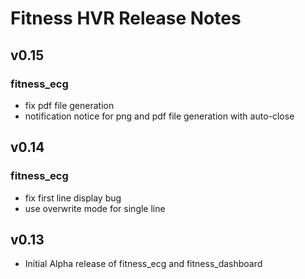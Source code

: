 # Fitness HVR Release Notes

## v0.15
### fitness\_ecg
- fix pdf file generation
- notification notice for png and pdf file generation with auto-close

## v0.14
### fitness\_ecg
- fix first line display bug 
- use overwrite mode for single line

## v0.13
- Initial Alpha release of fitness\_ecg and fitness\_dashboard
